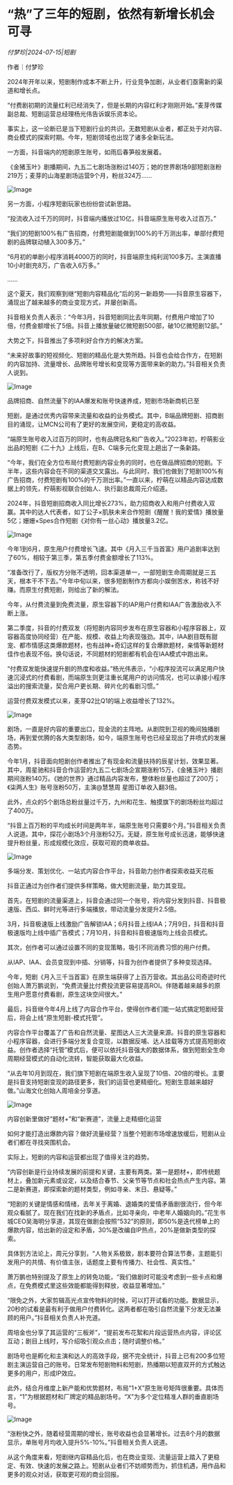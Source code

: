 # “热”了三年的短剧，依然有新增长机会可寻

*付梦珍|2024-07-15|短剧*

作者｜付梦珍

2024年开年以来，短剧制作成本不断上升，行业竞争加剧，从业者们亟需新的渠道和增长点。

“付费剧初期的流量红利已经消失了，但是长期的内容红利才刚刚开始。”麦芽传媒副总裁、短剧运营总经理杨光伟告诉娱乐资本论。

事实上，这一论断已是当下短剧行业的共识。无数短剧从业者，都正处于对内容、商业模式的探索时期。今年，短剧领域也出现了诸多全新玩法。

一方面，抖音端内的短剧原生账号，如雨后春笋般发展着。

《金猪玉叶》剧播期间，九五二七剧场涨粉过140万；她的世界剧场9部短剧涨粉219万；麦芽的山海星剧场运营9个月，粉丝324万……

![Image](http://static.ylzbl.com/uploads/ueditor/php/upload/image/20240715/1721053477894419.jpeg)

另一方面，小程序短剧玩家也纷纷尝试新思路。

“投流收入过千万的同时，抖音端内播放过10亿，抖音端原生账号收入过百万。”

“我们的短剧100%有广告招商，付费短剧能做到100%的千万测出率，单部付费短剧的品牌联动植入300多万。”

“6月初的单剧小程序消耗4000万的同时，抖音端原生纯利润100多万。主演直播10小时剧充8万，广告收入6万多。”

……

这个夏天，我们观察到继“短剧内容精品化”后的另一新趋势——抖音原生容器下，涌现出了越来越多的商业变现方式，并屡创新高。

抖音相关负责人表示：“今年3月，抖音短剧同比去年同期，付费用户增加了10倍，付费金额增长了5倍。抖音上播放量破亿微短剧500部，破10亿微短剧12部。”

大势之下，抖音推出了多项利好合作方的解决方案。

“未来好故事的短视频化、短剧的精品化是大势所趋。抖音也会给合作方，在短剧的内容加持、流量增长、品牌账号增长和变现等方面带来新的助力。”抖音相关负责人说到。

![Image](http://static.ylzbl.com/uploads/ueditor/php/upload/image/20240715/1721053478254976.png)

品牌招商、自然流量下的IAA爆发和账号快速养成，短剧市场新商机已至

短剧，是通过优秀内容带来流量和收益的业务模式。其中，B端品牌短剧、招商剧目的涌现，让MCN公司有了更好的发展空间，更稳定的高收益。

“端原生账号收入过百万的同时，也有品牌冠名和广告收入。”2023年初，柠萌影业出品的短剧《二十九》上线后，在B、C端多元化变现上趟出了一条新路。

“今年，我们在全方位布局付费短剧内容业务的同时，也在做品牌招商的短剧。下半年，这些内容会在不同的渠道交叉露出。与此同时，我们也做到了短剧100%有广告招商，付费短剧有100%的千万测出率。”一直以来，柠萌在以精品内容达成数据上的领先，柠萌影视联合创始人、执行副总裁周元介绍道。

2024年，抖音短剧招商收入同比增长273%，助力招商收入和用户付费收入双赢。其中的达人代表者，如丁公子×肌肤未来合作短剧《醒醒！我的爱情》播放量5亿；姗姗×Spes合作短剧《对你有一丝心动》播放量3.2亿。

![Image](http://static.ylzbl.com/uploads/ueditor/php/upload/image/20240715/1721053478792460.jpeg)

今年1到6月，原生用户付费增长飞速。其中《月入三千当首富》用户追剧率达到了60%，相较于第三季，第五季付费金额增长了113%。

“准备改行了，版权方分账不透明，回本渠道单一，一部短剧生命周期就是三五天，根本干不下去。”今年中旬以来，很多短剧制作方都向小娱倒苦水，称钱不好赚。而原生付费短剧，则给出了新的解法。

今年，从付费流量到免费流量，原生容器下的IAP用户付费和IAA广告激励收入不断上涨。

第二季度，抖音的付费双发（将短剧内容同步发布在原生容器和小程序容器上，双容器高度协同经营）在产能、规模、收益上均表现强劲。其中，IAA剧目既有甜宠、都市情感这类爆款题材，也有战神+奇幻这样的复合爆款题材，亲情等新题材佳作也表现不俗。换句话说，不同题材的短剧都有机会在IAA模式中跑出来。

“付费双发能快速提升剧的热度和收益。”杨光伟表示，“小程序投流可以满足用户快速沉浸式的付费看剧，而端原生则更注重长尾用户的访问情况，也可以承接小程序溢出的搜索流量，契合用户更长期、碎片化的看剧习惯。”

运营付费双发模式以来，麦芽Q2比Q1的端上收益增长了132%。

![Image](http://static.ylzbl.com/uploads/ueditor/php/upload/image/20240715/1721053479563331.jpeg)

剧场，一直是好内容的重要出口，现金流的主阵地。从剧院到卫视的晚间独播剧场，再到爱优腾的各大类型剧场，如今，端原生账号也已经呈现出了井喷式的发展态势。

今年1月，抖音面向短剧创作者推出了有现金和流量扶持的辰星计划，效果显著。其中，周星驰和抖音合作运营的九五二七剧场企宣期涨粉15万，《金猪玉叶》播剧期间涨粉140万。《她的世界》通过精品内容发布，整体粉丝量也超过了200万；《柒两人生》账号涨粉50万，主演@慧慧周 星图订单收入翻3倍。

此外，点众的5个剧场总粉丝量过千万，九州和花生、触摸旗下的剧场粉丝均超过了400万。

“抖音上百万粉的平均成长时间是两年半，端原生账号只需要8个月。”抖音相关负责人说道。其中，探花小剧场3个月涨粉52万。无疑，原生账号成长迅速，能够快速提升粉丝量，形成规模化效应，获取可观的商单收益。

![Image](http://static.ylzbl.com/uploads/ueditor/php/upload/image/20240715/1721053480151260.png)

多端分发、策划优化、一站式内容合作平台，抖音助力创作者探索收益天花板

抖音正通过为创作者们提供多样策略，做大短剧流量，助力其变现。

首先，在短剧的流量渠道上，抖音会通过同一个账号，将内容分发到抖音、抖音极速版、西瓜、鲜时光等进行多端播放，带动流量分发提升2.5倍。

3月，抖音极速版上线激励广告解锁IAA；6月抖音上线IAA；7月9日，抖音和抖音极速版均上线中插广告模式；7月10月，抖音和抖音极速版均上线会员模式。

其次，创作者可以通过设置不同的变现策略，吸引不同消费习惯的用户付费。

从IAP、IAA、会员变现到中插、分销等，抖音为创作者提供了多种变现选择。

今年，短剧《月入三千当首富》在原生端获得了上百万营收。其出品公司奇迹时代创始人萧万鹏说到，“免费流量比付费投流更容易提高ROI。伴随着越来越多的原生用户愿意付费看剧，原生这块空间很大。”

最后，抖音继今年4月上线了内容合作平台，使得创作者们能一站式搞定短剧经营后，将会上线“原生短剧-模式托管”。

内容合作平台覆盖了广告和自然流量、星图达人三大流量来源。抖音的原生容器和小程序容器，会进行多端分发复合变现，以数据反哺、达人挂载等方式提高短剧收益。创作者选择“托管”模式后，便可以依托抖音强大的数据体系，做到短剧全生命周期经营模式的自动化流转，智能获取最大化收益。

“从去年10月到现在，我们旗下短剧在端原生收入呈现了10倍、20倍的增长。主要是抖音支持短剧变现的路径更多，我们的运营也更精细化。短剧生意越来越好做。”山海文化创始人周培金分享道。

![Image](http://static.ylzbl.com/uploads/ueditor/php/upload/image/20240715/1721053480778659.png)

内容创新里做好“题材+”和“新赛道”，流量上走精细化运营

如何才能打造出爆款内容？做好流量经营？当整个短剧市场增速放缓后，短剧从业者们都在寻找突围机会。

实际上，短剧的内容和运营都出现了值得关注的趋势。

“内容创新是行业持续发展的前提和关键，主要有两类。第一是题材+，即传统题材上，叠加新元素或设定，以及结合春节、父亲节等节点和社会热点产生内容。第二是新赛道，即探索新的题材类型，例如寻亲、末日、悬疑等。”

“短剧的关键是情感和情绪，去年关于离婚、退婚类的爱情矛盾剧很流行，但今年观众看腻了。现在我们在找新的矛盾点，比如寻亲向，中老年人婚姻向的。”花生书城CEO吴海明分享道，其现在做剧会按照“532”的原则，即50%是迭代榜单上的爆款内容，给出新的设定和矛盾，30%是改编自IP热点，20%是做新类型的探索。

具体到方法论上，周元分享到，“人物关系极致，剧本要符合算法节奏，主题能引发用户的共情、有价值主张，话题度上要有传播力、社会性、真实性。”

萧万鹏也特别提及了原生上的转免功能，“我们做剧时可能没考虑到一些卡点和爆点，在免费模式里这些效能都能得到释放，收益显著增加。”

“限免之外，大家剪辑高光点宣传物料的时候，可以打开试看的功能。数据显示，20秒的试看是最有利于做用户付费转化。这两者都在吸引自然流量下分发无法兼顾的用户。”抖音相关负责人补充道。

周培金也分享了其运营的“三板斧”，“提前发布花絮和片段运营热点内容，评论区互动；剧目上线时，写介绍吸引观众点击；随时调整价格。”

剧场号也是孵化和主演和达人的高效手段，据不完全统计，抖音上已有200多位短剧主演运营自己的账号。日常发布短剧物料和短剧，热播期以短直双开的方式触达更多的用户，形成IP效应。

此外，结合月维度上新产能和优势题材，布局“1+X”原生账号矩阵很重要。具体而言，“1”为根据题材和厂牌定的精品剧场号。“X”为多个定位精准人群的垂直剧场号。

![Image](http://static.ylzbl.com/uploads/ueditor/php/upload/image/20240715/1721053480314472.png)

“涨粉快之外，随着经营周期的增长，账号收益也会显著增长。过去8个月的数据显示，单账号月均收入提升5%-10%。”抖音相关负责人说道。

从这个角度来看，短剧继内容精品化后，也在商业变现、流量运营上踏入了更稳定、有效、快速的发展之路上。短剧从业者们不妨顺势而为，抓住机遇，用作品和更多的观众对话，获取更可观的商业回报。

